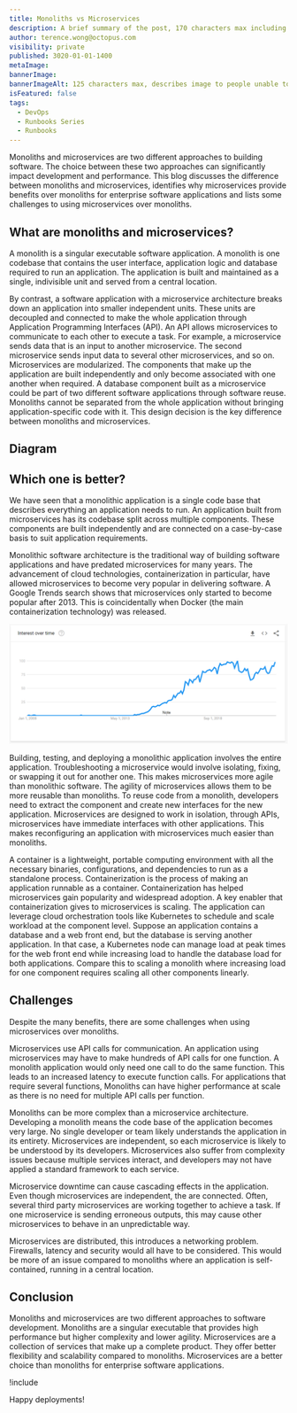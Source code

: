 ```yaml
---
title: Monoliths vs Microservices
description: A brief summary of the post, 170 characters max including spaces.
author: terence.wong@octopus.com
visibility: private
published: 3020-01-01-1400
metaImage:
bannerImage:
bannerImageAlt: 125 characters max, describes image to people unable to see it.
isFeatured: false
tags:
  - DevOps
  - Runbooks Series
  - Runbooks
---
```


<!-- see https://github.com/OctopusDeploy/blog/blob/master/tags.txt for a comprehensive list of tags -->

Monoliths and microservices are two different approaches to building software. The choice between these two approaches can significantly impact development and performance. This blog discusses the difference between monoliths and microservices, identifies why microservices provide benefits over monoliths for enterprise software applications and lists some challenges to using microservices over monoliths.

## What are monoliths and microservices?

A monolith is a singular executable software application. A monolith is one codebase that contains the user interface, application logic and database required to run an application. The application is built and maintained as a single, indivisible unit and served from a central location.

By contrast, a software application with a microservice architecture breaks down an application into smaller independent units. These units are decoupled and connected to make the whole application through Application Programming Interfaces (API). An API allows microservices to communicate to each other to execute a task. For example, a microservice sends data that is an input to another microservice. The second microservice sends input data to several other microservices, and so on. Microservices are modularized. The components that make up the application are built independently and only become associated with one another when required. A database component built as a microservice could be part of two different software applications through software reuse. Monoliths cannot be separated from the whole application without bringing application-specific code with it. This design decision is the key difference between monoliths and microservices.

## Diagram
<!-- Placeholder Image, get design to create a Octopus Image -->

<!--![Monolith vs Microservices](monolith-vs-microservices.jpg "width=500") -->

## Which one is better?

We have seen that a monolithic application is a single code base that describes everything an application needs to run. An application built from microservices has its codebase split across multiple components. These components are built independently and are connected on a case-by-case basis to suit application requirements.

Monolithic software architecture is the traditional way of building software applications and have predated microservices for many years. The advancement of cloud technologies, containerization in particular, have allowed microservices to become very popular in delivering software. A Google Trends search shows that microservices only started to become popular after 2013. This is coincidentally when Docker (the main containerization technology) was released.

![Google Trends Microservices](google-trends-microservices.png "width=500")

Building, testing, and deploying a monolithic application involves the entire application. Troubleshooting a microservice would involve isolating, fixing, or swapping it out for another one. This makes microservices more agile than monolithic software. The agility of microservices allows them to be more reusable than monoliths. To reuse code from a monolith, developers need to extract the component and create new interfaces for the new application. Microservices are designed to work in isolation, through APIs, microservices have immediate interfaces with other applications. This makes reconfiguring an application with microservices much easier than monoliths.

A container is a lightweight, portable computing environment with all the necessary binaries, configurations, and dependencies to run as a standalone process. Containerization is the process of making an application runnable as a container. Containerization has helped microservices gain popularity and widespread adoption. A key enabler that containerization gives to microservices is scaling. The application can leverage cloud orchestration tools like Kubernetes to schedule and scale workload at the component level. Suppose an application contains a database and a web front end, but the database is serving another application. In that case, a Kubernetes node can manage load at peak times for the web front end while increasing load to handle the database load for both applications. Compare this to scaling a monolith where increasing load for one component requires scaling all other components linearly.

## Challenges

Despite the many benefits, there are some challenges when using microservices over monoliths.

Microservices use API calls for communication. An application using microservices may have to make hundreds of API calls for one function. A monolith application would only need one call to do the same function. This leads to an increased latency to execute function calls. For applications that require several functions, Monoliths can have higher performance at scale as there is no need for multiple API calls per function.

Monoliths can be more complex than a microservice architecture. Developing a monolith means the code base of the application becomes very large. No single developer or team likely understands the application in its entirety. Microservices are independent, so each microservice is likely to be understood by its developers. Microservices also suffer from complexity issues because multiple services interact, and developers may not have applied a standard framework to each service.

Microservice downtime can cause cascading effects in the application. Even though microservices are independent, the are connected. Often, several third party microservices are working together to achieve a task. If one microservice is sending erroneous outputs, this may cause other microservices to behave in an unpredictable way.

Microservices are distributed, this introduces a networking problem. Firewalls, latency and security would all have to be considered. This would be more of an issue compared to monoliths where an application is self-contained, running in a central location.

## Conclusion

Monoliths and microservices are two different approaches to software development. Monoliths are a singular executable that provides high performance but higher complexity and lower agility. Microservices are a collection of services that make up a complete product. They offer better flexibility and scalability compared to monoliths. Microservices are a better choice than monoliths for enterprise software applications.


!include <q2-2022-newsletter-cta>

Happy deployments!
